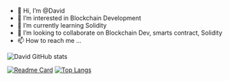 - 👋 Hi, I’m @David
- 👀 I’m interested in Blockchain Development
- 🌱 I’m currently learning Solidity
- 💞️ I’m looking to collaborate on Blockchain Dev, smarts contract, Solidity
- 📫 How to reach me ...

<!---
davidpius95/davidpius95 is a ✨ special ✨ repository because its `README.md` (this file) appears on your GitHub profile.
You can click the Preview link to take a look at your changes.
--->

![David GitHub stats](https://github-readme-stats.vercel.app/api?username=davidpius95&show_icons=true&theme=radical)

[![Readme Card](https://github-readme-stats.vercel.app/api/pin/?username=davidpius95&repo=github-readme-stats)](https://github.com/davidpius95/github-readme-stats)
[![Top Langs](https://github-readme-stats.vercel.app/api/top-langs/?username=davidpius95)](https://github.com/davidpius95/github-readme-stats)




